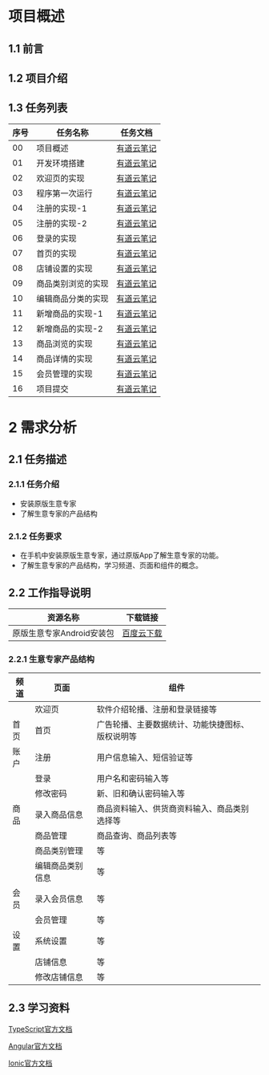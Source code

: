 # 项目概述
## 1.1 前言

## 1.2 项目介绍

## 1.3 任务列表
序号 | 任务名称 | 任务文档
---|---|--- 
00 | 项目概述 | [有道云笔记](http://note.youdao.com/noteshare?id=c18ac63af5c5b09b2e606910cad88f85&sub=46F39551A2FC46159300323307AA638F)
01 | 开发环境搭建 | [有道云笔记](http://note.youdao.com/noteshare?id=a2c971af6b224f63522818277cf3b5e5&sub=3DD20B82C494469D85099AB33293BF98)
02 | 欢迎页的实现 | [有道云笔记](http://note.youdao.com/noteshare?id=15344a02968622bae5c4eac60754119f&sub=7EF9428A3B39449BA4D2EDEF3245F01A)
03 | 程序第一次运行 | [有道云笔记](http://note.youdao.com/noteshare?id=3d9fd6f5c34765c4cbd4ec768fb0e9a8&sub=74A3E822DE2C4E358F75A28D1E32EE6A)
04 | 注册的实现-1 | [有道云笔记](http://note.youdao.com/noteshare?id=67e556ef864092b85d62a58dfb8f0bc9&sub=6271DBD5299D44B2840CF229A91A8636)
05 | 注册的实现-2 | [有道云笔记](http://note.youdao.com/noteshare?id=67e556ef864092b85d62a58dfb8f0bc9&sub=6271DBD5299D44B2840CF229A91A8636)
06 | 登录的实现 | [有道云笔记](http://note.youdao.com/noteshare?id=8cbd11821c7fa25ef256220887f07374&sub=72B04A9ADBFB4291A91849AE57DF00AE)
07 | 首页的实现 | [有道云笔记](http://note.youdao.com/noteshare?id=c472bb86025774135e75ce0514690d40&sub=CC18D0307F8F4A8C915DC1B0BFAB7501)
08 | 店铺设置的实现 | [有道云笔记](http://note.youdao.com/noteshare?id=c2a752ced1495b1c7984f60c091e9493&sub=65864C54D6944E48BBF4A1289B9EAEDA)
09 | 商品类别浏览的实现 | [有道云笔记](http://note.youdao.com/noteshare?id=5410d59dd1d10de992bcf8661b51c5ba&sub=1861C395F0C64D0FB92A0BBC28E1BE47)
10 | 编辑商品分类的实现 | [有道云笔记](http://note.youdao.com/noteshare?id=5ee455d6120f6bcbb3050928067ff99a&sub=2AF7F4D10D3E411D84595C1D3736EEC8)
11 | 新增商品的实现-1 | [有道云笔记](http://note.youdao.com/noteshare?id=572d6bba1e8072372dbcfeb1d0b27dac&sub=4BE7883327F94E87AD33870174AA25F0)
12 | 新增商品的实现-2 | [有道云笔记](http://note.youdao.com/noteshare?id=b5e726651b505c50de2dd9d31c86a30f&sub=67345458812445F4B8D9FECD5650E815)
13 | 商品浏览的实现 | [有道云笔记](http://note.youdao.com/noteshare?id=3367c65804757f826005200495519489&sub=A171E186475B41F39F0B79FB6F15B347)
14 | 商品详情的实现 | [有道云笔记](http://note.youdao.com/noteshare?id=f1f534aff4d3298738bf9b65474fb7db&sub=43D6A6DC81FB47B3A1EFE39C23AF35E4)
15 | 会员管理的实现 | [有道云笔记](http://note.youdao.com/)
16 | 项目提交 | [有道云笔记](http://note.youdao.com/)

# 2 需求分析
## 2.1 任务描述
### 2.1.1 任务介绍
- 安装原版生意专家
- 了解生意专家的产品结构

### 2.1.2 任务要求
- 在手机中安装原版生意专家，通过原版App了解生意专家的功能。
- 了解生意专家的产品结构，学习频道、页面和组件的概念。

## 2.2 工作指导说明

资源名称 | 下载链接
---|---
原版生意专家Android安装包 | [百度云下载](http://pan.baidu.com/s/1jIKhAuE)


### 2.2.1 生意专家产品结构

频道 | 页面 | 组件
---|---|---
|  | 欢迎页 | 软件介绍轮播、注册和登录链接等
首页 | 首页 | 广告轮播、主要数据统计、功能快捷图标、版权说明等
账户 | 注册 | 用户信息输入、短信验证等
|    | 登录 | 用户名和密码输入等
|    | 修改密码 | 新、旧和确认密码输入等
商品 | 录入商品信息 | 商品资料输入、供货商资料输入、商品类别选择等
|  | 商品管理 | 商品查询、商品列表等
|  | 商品类别管理 | 等
|  | 编辑商品类别信息 | 等
会员 | 录入会员信息 | 等
|  | 会员管理 | 等
设置 | 系统设置 | 等
|  | 店铺信息 | 等
|  | 修改店铺信息 | 等

## 2.3 学习资料

[TypeScript官方文档](https://www.tslang.cn/docs/home.html)

[Angular官方文档](https://www.angular.cn/docs)

[Ionic官方文档](https://ionicframework.com/docs/)
